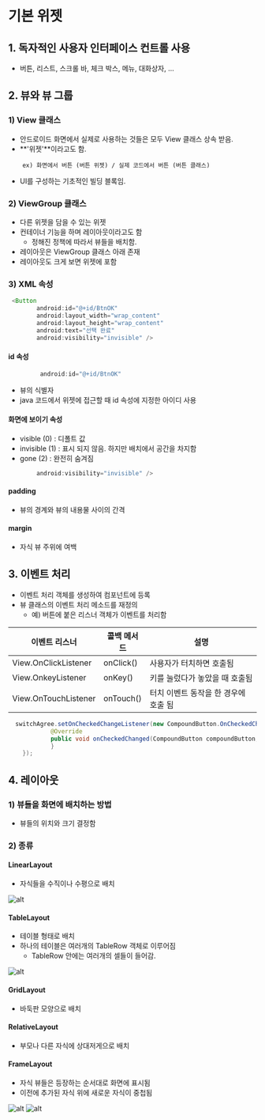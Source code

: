 # 기본 위젯

## 1. 독자적인 사용자 인터페이스 컨트롤 사용

- 버튼, 리스트, 스크롤 바, 체크 박스, 메뉴, 대화상자, ...

## 2. 뷰와 뷰 그룹

### 1) View 클래스

- 안드로이드 화면에서 실제로 사용하는 것들은 모두 View 클래스 상속 받음.
- **'위젯'**이라고도 함.

```
    ex) 화면에서 버튼 (버튼 위젯) / 실제 코드에서 버튼 (버튼 클래스)
```

- UI를 구성하는 기초적인 빌딩 블록임.

### 2) ViewGroup 클래스

- 다른 위젯을 담을 수 있는 위젯
- 컨테이너 기능을 하며 레이아웃이라고도 함
  - 정해진 정책에 따라서 뷰들을 배치함.
- 레이아웃은 ViewGroup 클래스 아래 존재
- 레이아웃도 크게 보면 위젯에 포함

### 3) XML 속성

```java
 <Button
        android:id="@+id/BtnOK"
        android:layout_width="wrap_content"
        android:layout_height="wrap_content"
        android:text="선택 완료"
        android:visibility="invisible" />
```

#### id 속성

```java
         android:id="@+id/BtnOK"
```

- 뷰의 식별자
- java 코드에서 위젯에 접근할 때 id 속성에 지정한 아이디 사용

#### 화면에 보이기 속성

- visible (0) : 디폴트 값
- invisible (1) : 표시 되지 않음. 하지만 배치에서 공간을 차지함
- gone (2) : 완전히 숨겨짐

```java
        android:visibility="invisible" />
```

#### padding

- 뷰의 경계와 뷰의 내용물 사이의 간격

#### margin

- 자식 뷰 주위에 여백

## 3. 이벤트 처리

- 이벤트 처리 객체를 생성하여 컴포넌트에 등록
- 뷰 클래스의 이벤트 처리 메소드를 재정의
  - 예) 버튼에 붙은 리스너 객체가 이벤트를 처리함

| 이벤트 리스너        | 콜백 메서드 | 설명                                 |
| -------------------- | ----------- | ------------------------------------ |
| View.OnClickListener | onClick()   | 사용자가 터치하면 호출됨             |
| View.OnkeyListener   | onKey()     | 키를 눌렀다가 놓았을 때 호출됨       |
| View.OnTouchListener | onTouch()   | 터치 이벤트 동작을 한 경우에 호출 됨 |

```java
  switchAgree.setOnCheckedChangeListener(new CompoundButton.OnCheckedChangeListener() {
            @Override
            public void onCheckedChanged(CompoundButton compoundButton, boolean b) {
            }
    });
```

## 4. 레이아웃

### 1) 뷰들을 화면에 배치하는 방법

- 뷰들의 위치와 크기 결정함

### 2) 종류

#### LinearLayout

- 자식들을 수직이나 수평으로 배치

![alt](/assets/images/post/Android/10.png)

#### TableLayout

- 테이블 형태로 배치
- 하나의 테이블은 여러개의 TableRow 객체로 이루어짐
  - TableRow 안에는 여러개의 셀들이 들어감.

![alt](/assets/images/post/Android/9.png)

#### GridLayout

- 바둑판 모양으로 배치

#### RelativeLayout

- 부모나 다른 자식에 상대저게으로 배치

#### FrameLayout

- 자식 뷰들은 등장하는 순서대로 화면에 표시됨
- 이전에 추가된 자식 위에 새로운 자식이 중첩됨

![alt](/assets/images/post/Android/10.png)
![alt](/assets/images/post/Android/11.png)
